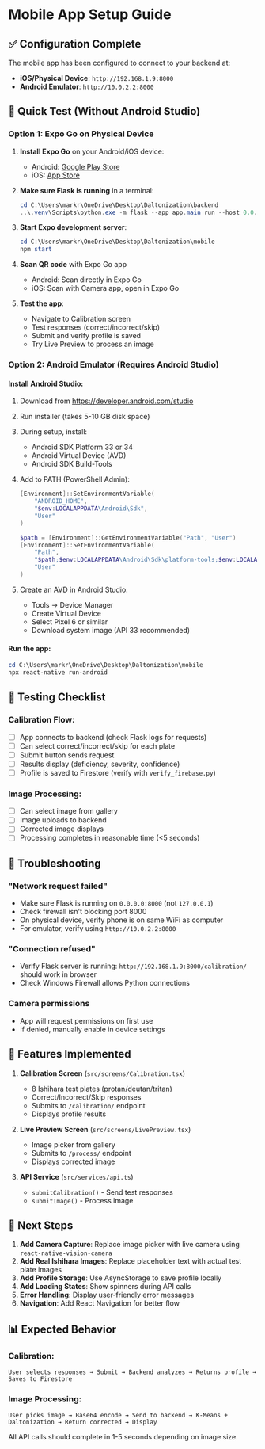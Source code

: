 # Mobile App Setup Guide

## ✅ Configuration Complete

The mobile app has been configured to connect to your backend at:
- **iOS/Physical Device**: `http://192.168.1.9:8000`
- **Android Emulator**: `http://10.0.2.2:8000`

## 🎯 Quick Test (Without Android Studio)

### Option 1: Expo Go on Physical Device

1. **Install Expo Go** on your Android/iOS device:
   - Android: [Google Play Store](https://play.google.com/store/apps/details?id=host.exp.exponent)
   - iOS: [App Store](https://apps.apple.com/app/expo-go/id982107779)

2. **Make sure Flask is running** in a terminal:
   ```powershell
   cd C:\Users\markr\OneDrive\Desktop\Daltonization\backend
   ..\.venv\Scripts\python.exe -m flask --app app.main run --host 0.0.0.0 --port 8000
   ```

3. **Start Expo development server**:
   ```powershell
   cd C:\Users\markr\OneDrive\Desktop\Daltonization\mobile
   npm start
   ```

4. **Scan QR code** with Expo Go app
   - Android: Scan directly in Expo Go
   - iOS: Scan with Camera app, open in Expo Go

5. **Test the app**:
   - Navigate to Calibration screen
   - Test responses (correct/incorrect/skip)
   - Submit and verify profile is saved
   - Try Live Preview to process an image

### Option 2: Android Emulator (Requires Android Studio)

#### Install Android Studio:
1. Download from https://developer.android.com/studio
2. Run installer (takes 5-10 GB disk space)
3. During setup, install:
   - Android SDK Platform 33 or 34
   - Android Virtual Device (AVD)
   - Android SDK Build-Tools

4. Add to PATH (PowerShell Admin):
   ```powershell
   [Environment]::SetEnvironmentVariable(
       "ANDROID_HOME",
       "$env:LOCALAPPDATA\Android\Sdk",
       "User"
   )
   
   $path = [Environment]::GetEnvironmentVariable("Path", "User")
   [Environment]::SetEnvironmentVariable(
       "Path",
       "$path;$env:LOCALAPPDATA\Android\Sdk\platform-tools;$env:LOCALAPPDATA\Android\Sdk\emulator",
       "User"
   )
   ```

5. Create an AVD in Android Studio:
   - Tools → Device Manager
   - Create Virtual Device
   - Select Pixel 6 or similar
   - Download system image (API 33 recommended)

#### Run the app:
```powershell
cd C:\Users\markr\OneDrive\Desktop\Daltonization\mobile
npx react-native run-android
```

## 🧪 Testing Checklist

### Calibration Flow:
- [ ] App connects to backend (check Flask logs for requests)
- [ ] Can select correct/incorrect/skip for each plate
- [ ] Submit button sends request
- [ ] Results display (deficiency, severity, confidence)
- [ ] Profile is saved to Firestore (verify with `verify_firebase.py`)

### Image Processing:
- [ ] Can select image from gallery
- [ ] Image uploads to backend
- [ ] Corrected image displays
- [ ] Processing completes in reasonable time (<5 seconds)

## 🐛 Troubleshooting

### "Network request failed"
- Make sure Flask is running on `0.0.0.0:8000` (not `127.0.0.1`)
- Check firewall isn't blocking port 8000
- On physical device, verify phone is on same WiFi as computer
- For emulator, verify using `http://10.0.2.2:8000`

### "Connection refused"
- Verify Flask server is running: `http://192.168.1.9:8000/calibration/` should work in browser
- Check Windows Firewall allows Python connections

### Camera permissions
- App will request permissions on first use
- If denied, manually enable in device settings

## 📱 Features Implemented

1. **Calibration Screen** (`src/screens/Calibration.tsx`)
   - 8 Ishihara test plates (protan/deutan/tritan)
   - Correct/Incorrect/Skip responses
   - Submits to `/calibration/` endpoint
   - Displays profile results

2. **Live Preview Screen** (`src/screens/LivePreview.tsx`)
   - Image picker from gallery
   - Submits to `/process/` endpoint
   - Displays corrected image

3. **API Service** (`src/services/api.ts`)
   - `submitCalibration()` - Send test responses
   - `submitImage()` - Process image

## 🚀 Next Steps

1. **Add Camera Capture**: Replace image picker with live camera using `react-native-vision-camera`
2. **Add Real Ishihara Images**: Replace placeholder text with actual test plate images
3. **Add Profile Storage**: Use AsyncStorage to save profile locally
4. **Add Loading States**: Show spinners during API calls
5. **Error Handling**: Display user-friendly error messages
6. **Navigation**: Add React Navigation for better flow

## 📊 Expected Behavior

### Calibration:
```
User selects responses → Submit → Backend analyzes → Returns profile → Saves to Firestore
```

### Image Processing:
```
User picks image → Base64 encode → Send to backend → K-Means + Daltonization → Return corrected → Display
```

All API calls should complete in 1-5 seconds depending on image size.
